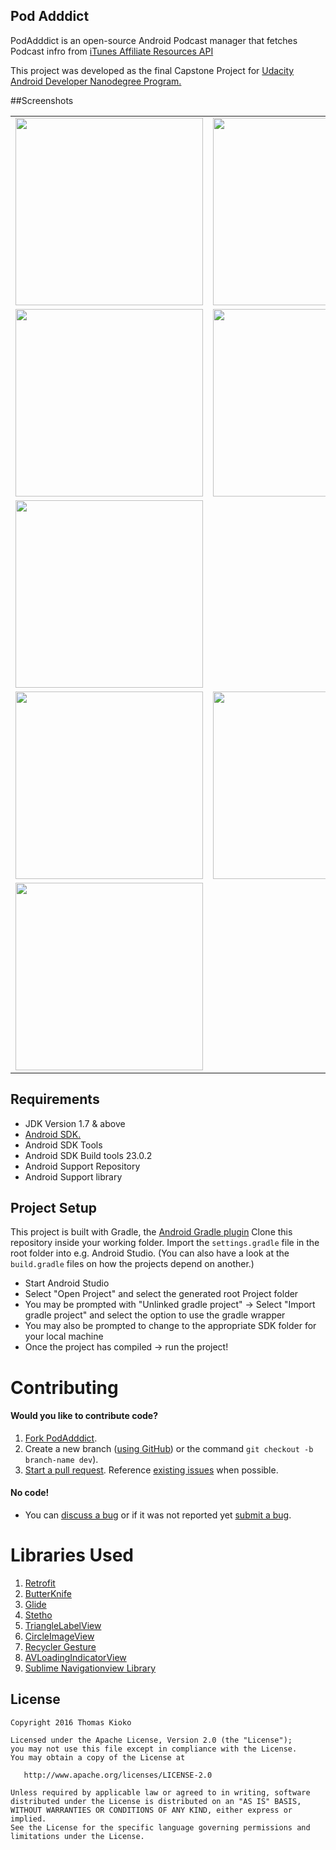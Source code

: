 Pod Adddict
-----------------------
PodAdddict is an open-source Android Podcast manager that fetches Podcast infro from [iTunes Affiliate Resources API](https://affiliate.itunes.apple.com/resources/documentation/itunes-store-web-service-search-api/)

This project was developed as the final Capstone Project for [Udacity Android Developer Nanodegree Program.](https://www.udacity.com/course/android-developer-nanodegree-by-google--nd801)

##Screenshots

<table>
  <tr >
    <td><img src="https://github.com/kioko/pod-adddict/blob/develop/art/Discover-Poscast.png" width="300"/></td>
    <td align="right"><img src="https://github.com/kioko/pod-adddict/blob/develop/art/Podcast-Detail.png" width="300"/></td>
  </tr>
   <tr >
      <td><img src="https://github.com/kioko/pod-adddict/blob/develop/art/Subscribed-Feeds.png" width="300"/></td>
      <td align="right"><img src="https://github.com/kioko/pod-adddict/blob/develop/art/PodCast-Episodes.png" width="300"/></td>
    </tr>
    <tr >
     <td><img src="https://github.com/kioko/pod-adddict/blob/develop/art/Podcast-Player.png" width="300"/></td>
     </tr>
      <tr >
       <td><img src="https://github.com/kioko/pod-adddict/blob/develop/art/Expanded-Notificaiton.png" width="300"/></td>
        <td align="right"><img src="https://github.com/kioko/pod-adddict/blob/develop/art/Collapsed-Notification.png" width="300"/></td>
         </tr>
  <tr>
    <td colspan="2"><img src="https://github.com/kioko/pod-adddict/blob/develop/art/widget.png" width="300"/></td>
  </tr>
</table>



## Requirements
* JDK Version 1.7 & above
* [Android SDK.](http://developer.android.com/sdk/index.html)
* Android SDK Tools
* Android SDK Build tools 23.0.2
* Android Support Repository
* Android Support library


## Project Setup

This project is built with Gradle, the [Android Gradle plugin](http://tools.android.com/tech-docs/new-build-system/user-guide) Clone this repository inside your working folder. Import the `settings.gradle` file in the root folder into e.g. Android Studio. (You can also have a look at the `build.gradle` files on how the projects depend on another.)

* Start Android Studio
* Select "Open Project" and select the generated root Project folder
* You may be prompted with "Unlinked gradle project" -> Select "Import gradle project" and select
the option to use the gradle wrapper
* You may also be prompted to change to the appropriate SDK folder for your local machine
* Once the project has compiled -> run the project!


Contributing
============

#### Would you like to contribute code?

1. [Fork PodAdddict](https://github.com/kioko/pod-adddict).
2. Create a new branch ([using GitHub](https://help.github.com/articles/creating-and-deleting-branches-within-your-repository/)) or the command `git checkout -b branch-name dev`).
3. [Start a pull request](https://github.com/kioko/pod-adddict/compare). Reference [existing issues](https://github.com/kioko/pod-adddict/issues) when possible.

#### No code!
* You can [discuss a bug](https://github.com/kioko/pod-adddict/issues) or if it was not reported yet [submit a bug](https://github.com/kioko/pod-adddict/issues/new).


Libraries Used
============

1. [Retrofit](http://square.github.io/retrofit/)
2. [ButterKnife](http://jakewharton.github.io/butterknife/)
3. [Glide](https://github.com/bumptech/glide)
4. [Stetho](https://github.com/facebook/stetho)
5. [TriangleLabelView](https://github.com/shts/TriangleLabelView)
6. [CircleImageView](https://github.com/hdodenhof/CircleImageView)
7. [Recycler Gesture](https://github.com/netcosports/RecyclerGesture)
8. [AVLoadingIndicatorView](https://github.com/81813780/AVLoadingIndicatorView)
9. [Sublime Navigationview Library](https://github.com/vikramkakkar/SublimeNavigationView)

License
-------

    Copyright 2016 Thomas Kioko

    Licensed under the Apache License, Version 2.0 (the "License");
    you may not use this file except in compliance with the License.
    You may obtain a copy of the License at

       http://www.apache.org/licenses/LICENSE-2.0

    Unless required by applicable law or agreed to in writing, software
    distributed under the License is distributed on an "AS IS" BASIS,
    WITHOUT WARRANTIES OR CONDITIONS OF ANY KIND, either express or implied.
    See the License for the specific language governing permissions and
    limitations under the License.

